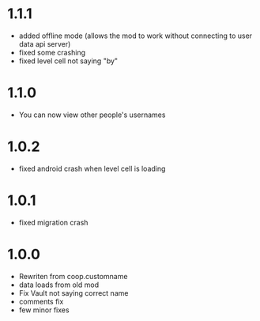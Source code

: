 # 1.1.1
- added offline mode (allows the mod to work without connecting to user data api server)
- fixed some crashing
- fixed level cell not saying "by"
# 1.1.0
- You can now view other people's usernames
# 1.0.2
- fixed android crash when level cell is loading
# 1.0.1 
- fixed migration crash
# 1.0.0
- Rewriten from coop.customname
- data loads from old mod
- Fix Vault not saying correct name
- comments fix
- few minor fixes